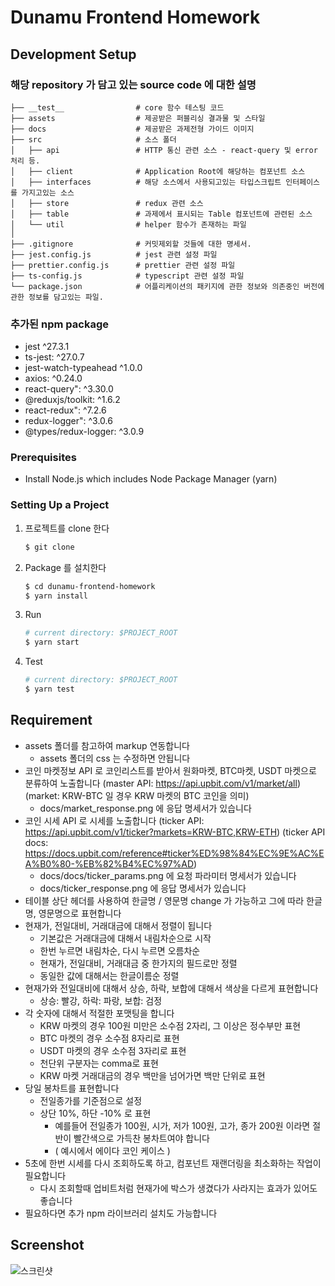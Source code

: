 # Dunamu Frontend Homework

## Development Setup

### 해당 repository 가 담고 있는 source code 에 대한 설명

    ├── __test__                # core 함수 테스팅 코드
    ├── assets                  # 제공받은 퍼블리싱 결과물 및 스타일
    ├── docs                    # 제공받은 과제전형 가이드 이미지
    ├── src                     # 소스 폴더
    │   ├── api                 # HTTP 통신 관련 소스 - react-query 및 error 처리 등.
    │   ├── client              # Application Root에 해당하는 컴포넌트 소스
    │   ├── interfaces          # 해당 소스에서 사용되고있는 타입스크립트 인터페이스를 가지고있는 소스
    │   ├── store               # redux 관련 소스
    │   ├── table               # 과제에서 표시되는 Table 컴포넌트에 관련된 소스
    │   └── util                # helper 함수가 존재하는 파일
    │
    ├── .gitignore              # 커밋제외할 것들에 대한 명세서.
    ├── jest.config.js          # jest 관련 설정 파일
    ├── prettier.config.js      # prettier 관련 설정 파일
    ├── ts-config.js            # typescript 관련 설정 파일
    └── package.json            # 어플리케이션의 패키지에 관한 정보와 의존중인 버전에 관한 정보를 담고있는 파일.

### 추가된 npm package

- jest ^27.3.1
- ts-jest: ^27.0.7
- jest-watch-typeahead ^1.0.0
- axios: ^0.24.0
- react-query": ^3.30.0
- @reduxjs/toolkit: ^1.6.2
- react-redux": ^7.2.6
- redux-logger": ^3.0.6
- @types/redux-logger: ^3.0.9

### Prerequisites

- Install Node.js which includes Node Package Manager (yarn)

### Setting Up a Project

1. 프로젝트를 clone 한다

   ```bash
   $ git clone
   ```

2. Package 를 설치한다

   ```bash
   $ cd dunamu-frontend-homework
   $ yarn install
   ```

3. Run

   ```bash
   # current directory: $PROJECT_ROOT
   $ yarn start
   ```

4. Test

   ```bash
   # current directory: $PROJECT_ROOT
   $ yarn test
   ```

## Requirement

- assets 폴더를 참고하여 markup 연동합니다
  - assets 폴더의 css 는 수정하면 안됩니다
- 코인 마켓정보 API 로 코인리스트를 받아서 원화마켓, BTC마켓, USDT 마켓으로 분류하여 노출합니다
  (master API: https://api.upbit.com/v1/market/all)
  (market: KRW-BTC 일 경우 KRW 마켓의 BTC 코인을 의미)
  - docs/market_response.png 에 응답 명세서가 있습니다
- 코인 시세 API 로 시세를 노출합니다
  (ticker API: https://api.upbit.com/v1/ticker?markets=KRW-BTC,KRW-ETH)
  (ticker API docs: https://docs.upbit.com/reference#ticker%ED%98%84%EC%9E%AC%EA%B0%80-%EB%82%B4%EC%97%AD)
  - docs/docs/ticker_params.png 에 요청 파라미터 명세서가 있습니다
  - docs/ticker_response.png 에 응답 명세서가 있습니다
- 테이블 상단 헤더를 사용하여 한글명 / 영문명 change 가 가능하고 그에 따라 한글명, 영문명으로 표현합니다
- 현재가, 전일대비, 거래대금에 대해서 정렬이 됩니다
  - 기본값은 거래대금에 대해서 내림차순으로 시작
  - 한번 누르면 내림차순, 다시 누르면 오름차순
  - 현재가, 전일대비, 거래대금 중 한가지의 필드로만 정렬
  - 동일한 값에 대해서는 한글이름순 정렬
- 현재가와 전일대비에 대해서 상승, 하락, 보합에 대해서 색상을 다르게 표현합니다
  - 상승: 빨강, 하락: 파랑, 보합: 검정
- 각 숫자에 대해서 적절한 포맷팅을 합니다
  - KRW 마켓의 경우 100원 미만은 소수점 2자리, 그 이상은 정수부만 표현
  - BTC 마켓의 경우 소수점 8자리로 표현
  - USDT 마켓의 경우 소수점 3자리로 표현
  - 천단위 구분자는 comma로 표현
  - KRW 마켓 거래대금의 경우 백만을 넘어가면 백만 단위로 표현
- 당일 봉차트를 표현합니다
  - 전일종가를 기준점으로 설정
  - 상단 10%, 하단 -10% 로 표현
    - 예를들어 전일종가 100원, 시가, 저가 100원, 고가, 종가 200원 이라면 절반이 빨간색으로 가득찬 봉차트여야 합니다
    - ( 예시에서 에이다 코인 케이스 )
- 5초에 한번 시세를 다시 조회하도록 하고, 컴포넌트 재랜더링을 최소화하는 작업이 필요합니다
  - 다시 조회할때 업비트처럼 현재가에 박스가 생겼다가 사라지는 효과가 있어도 좋습니다
- 필요하다면 추가 npm 라이브러리 설치도 가능합니다

## Screenshot

![스크린샷](https://static.upbit.com/web-assets/coinlist2.png)
